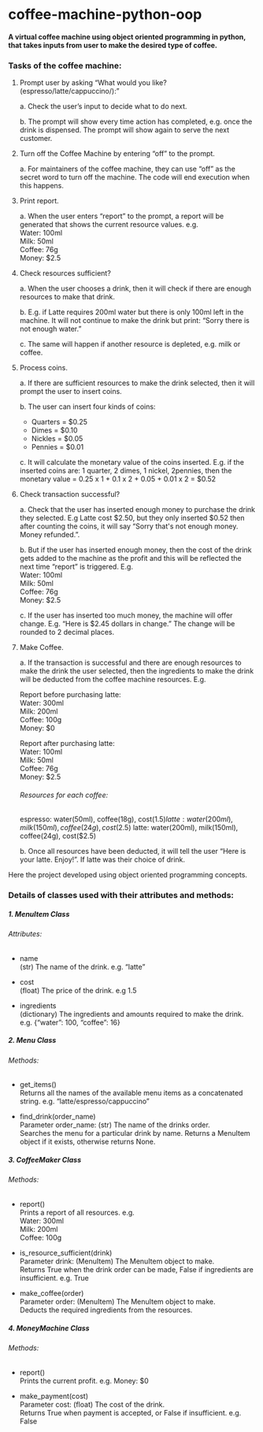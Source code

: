 # coffee-machine-python-oop

#### A virtual coffee machine using object oriented programming in python, that takes inputs from user to make the desired type of coffee.

### Tasks of the coffee machine:

1. Prompt user by asking “What would you like? (espresso/latte/cappuccino/):”
   
   a. Check the user’s input to decide what to do next.
   
   b. The prompt will show every time action has completed, e.g. once the drink is dispensed. The prompt will show again to serve the next customer.

2. Turn off the Coffee Machine by entering “off” to the prompt.
   
   a. For maintainers of the coffee machine, they can use “off” as the secret word to turn off the machine. The code will end execution when this happens.

3. Print report.
   
   a. When the user enters “report” to the prompt, a report will be generated that shows the current resource values. 
   e.g. <br />
        Water: 100ml<br />
        Milk: 50ml<br />
        Coffee: 76g<br />
        Money: $2.5

4. Check resources sufficient?
   
   a. When the user chooses a drink, then it will check if there are enough resources to make that drink.
   
   b. E.g. if Latte requires 200ml water but there is only 100ml left in the machine. It will not continue to make the drink but print: “Sorry there is not enough water.”
   
   c. The same will happen if another resource is depleted, e.g. milk or coffee.

5. Process coins.
   
   a. If there are sufficient resources to make the drink selected, then it will prompt the user to insert coins.
   
   b. The user can insert four kinds of coins:
      * Quarters = $0.25
      * Dimes = $0.10
      * Nickles = $0.05
      * Pennies = $0.01
  
   c. It will calculate the monetary value of the coins inserted. E.g. if the inserted coins are: 1 quarter, 2 dimes, 1 nickel, 2pennies, 
     then the monetary value = 0.25 x 1 + 0.1 x 2 + 0.05 + 0.01 x 2 = $0.52
     
6. Check transaction successful?
  
   a. Check that the user has inserted enough money to purchase the drink they selected. E.g Latte cost $2.50, but they only inserted $0.52 then after counting the coins, it will say “Sorry that's not enough money. Money refunded.”.
  
   b. But if the user has inserted enough money, then the cost of the drink gets added to the machine as the profit and this will be reflected the next time “report” is triggered. E.g. <br />
       Water: 100ml<br />
       Milk: 50ml<br />
       Coffee: 76g<br />
       Money: $2.5
  
   c. If the user has inserted too much money, the machine will offer change. E.g. “Here is $2.45 dollars in change.” The change will be rounded to 2 decimal places.

7. Make Coffee.
  
   a. If the transaction is successful and there are enough resources to make the drink the user selected, then the ingredients to make the drink will be deducted from the coffee machine resources. E.g.<br /> 
    
    Report before purchasing latte:<br /> 
      Water: 300ml<br />
      Milk: 200ml<br />
      Coffee: 100g<br />
      Money: $0<br />
      
      Report after purchasing latte:<br />
      Water: 100ml<br />
      Milk: 50ml<br />
      Coffee: 76g<br />
      Money: $2.5
      
      ###### Resources for each coffee:
      espresso: water(50ml), coffee(18g), cost($1.5)
      latte: water(200ml), milk(150ml), coffee(24g), cost($2.5)
      latte: water(200ml), milk(150ml), coffee(24g), cost($2.5)
  
   b. Once all resources have been deducted, it will tell the user “Here is your latte. Enjoy!”. If latte was their choice of drink.
  
Here the project developed using object oriented programming concepts.
  
### Details of classes used with their attributes and methods:

##### 1. MenuItem Class</span> 
###### Attributes:
- name<br />
(str) The name of the drink. e.g. “latte”

- cost<br />
(float) The price of the drink. e.g 1.5

- ingredients<br />
(dictionary) The ingredients and amounts required to make the drink. e.g. {“water”: 100, “coffee”: 16}

##### 2. Menu Class
###### Methods:
- get_items()<br />
Returns all the names of the available menu items as a concatenated string. e.g. “latte/espresso/cappuccino”

- find_drink(order_name)<br />
Parameter order_name: (str) The name of the drinks order.<br />
Searches the menu for a particular drink by name. Returns a MenuItem object if it exists, otherwise returns None.

##### 3. CoffeeMaker Class
###### Methods:
- report()<br />
Prints a report of all resources. e.g.<br />
Water: 300ml<br />
Milk: 200ml<br />
Coffee: 100g

- is_resource_sufficient(drink)<br />
Parameter drink: (MenuItem) The MenuItem object to make.<br />
Returns True when the drink order can be made, False if ingredients are insufficient. e.g. True

- make_coffee(order)<br />
Parameter order: (MenuItem) The MenuItem object to make.<br />
Deducts the required ingredients from the resources.

##### 4. MoneyMachine Class
###### Methods:
- report()<br />
Prints the current profit. e.g. Money: $0

- make_payment(cost)<br />
Parameter cost: (float) The cost of the drink.<br />
Returns True when payment is accepted, or False if insufficient. e.g. False
  
  
  
  
  
